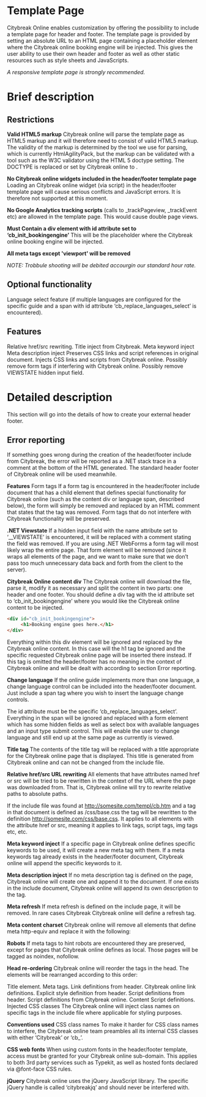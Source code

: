 # Template Page

Citybreak Online enables customization by offering the possibility to include a template page for header and footer. The template page is provided by setting an absolute URL to an HTML page containing a placeholder element where the Citybreak online booking engine will be injected. This gives the user ability to use their own header and footer as well as other static resources such as style sheets and JavaScripts. 

_A responsive template page is strongly recommended._

# Brief description

## Restrictions

**Valid HTML5 markup** Citybreak online will parse the template page as HTML5 markup and it will therefore need to consist of valid HTML5 markup. The validity of the markup is determined by the tool we use for parsing, which is currently HtmlAgilityPack, but the markup can be validated with a tool such as the W3C validator using the HTML 5 doctype setting. The DOCTYPE is replaced or set by Citybreak online to <!DOCTYPE html>.

**No Citybreak online widgets included in the header/footer template page** Loading an Citybreak online widget (via script) in the header/footer template page will cause serious conflicts and JavaScript errors. It is therefore not supported at this moment.

**No Google Analytics tracking scripts** (calls to _trackPageview, _trackEvent etc) are allowed in the template page. This would cause double page views.

**Must Contain a div element with id attribute set to ‘cb_init_bookingengine’** This will be the placeholder where the Citybreak online booking engine will be injected.

**All meta tags except 'viewport' will be removed**

_NOTE: Trobbule shooting will be debited accourgin our standard hour rate._

## Optional functionality
Language select feature (if multiple languages are configured for the specific guide and a span with id attribute ‘cb_replace_languages_select’ is encountered).

## Features
Relative href/src rewriting.
Title inject from Citybreak.
Meta keyword inject
Meta description inject
Preserves CSS links and script references in original document.
Injects CSS links and scripts from Citybreak online.
Possibly remove form tags if interfering with Citybreak online.
Possibly remove VIEWSTATE hidden input field.

# Detailed description
This section will go into the details of how to create your external header footer.

## Error reporting
If something goes wrong during the creation of the header/footer include from Citybreak, the error will be reported as a .NET stack trace in a comment at the bottom of the HTML generated. The standard header footer of Citybreak online will be used meanwhile.

**Features**
Form tags
If a form tag is encountered in the header/footer include document that has a child element that defines special functionality for Citybreak online (such as the content div or language span, described below), the form will simply be removed and replaced by an HTML comment that states that the tag was removed. Form tags that do not interfere with Citybreak functionality will be preserved.

**.NET Viewstate**
If a hidden input field with the name attribute set to ‘__VIEWSTATE’ is encountered, it will be replaced with a comment stating the field was removed. If you are using .NET WebForms a form tag will most likely wrap the entire page. That form element will be removed (since it wraps all elements of the page, and we want to make sure that we don’t pass too much unnecessary data back and forth from the client to the server).

**Citybreak Online content div**
The Citybreak online will download the file, parse it, modify it as necessary and split the content in two parts: one header and one footer. You should define a div tag with the id attribute set to ‘cb_init_bookingengine’  where you would like the Citybreak online content to be injected.
```html
<div id="cb_init_bookingengine">
     <h1>Booking engine goes here.</h1>
</div>
```

Everything within this div element will be ignored and replaced by the Citybreak online content. In this case will the h1 tag be ignored and the specific requested Citybreak online page will be inserted there instead. If this tag is omitted the header/footer has no meaning in the context of Citybreak online and will be dealt with according to section Error reporting.

**Change language**
If the online guide implements more than one language, a change language control can be included into the header/footer document. Just include a span tag where you wish to insert the language change controls.

<span id="cb_replace_languages_select"></span> 

The id attribute must be the specific ‘cb_replace_languages_select’. Everything in the span will be ignored and replaced with a form element which has some hidden fields as well as select box with available languages and an input type submit control. This will enable the user to change language and still end up at the same page as currently is viewed.

**Title tag**
The contents of the title tag will be replaced with a title appropriate for the Citybreak online page that is displayed. This title is generated from Citybreak online and can not be changed from the include file.

**Relative href/src URL rewriting**
All elements that have attributes named href or src will be tried to be rewritten in the context of the URL where the page was downloaded from. That is, Citybreak online will try to rewrite relative paths to absolute paths.

If the include file was found at http://somesite.com/templ/cb.htm and a tag in that document is defined as /css/base.css the tag will be rewritten to the definition http://somesite.com/css/base.css. It applies to all elements with the attribute href or src, meaning it applies to link tags, script tags, img tags etc, etc.

**Meta keyword inject**
If a specific page in Citybreak online defines specific keywords to be used, it will create a new meta tag with them. If a meta keywords tag already exists in the header/footer document, Citybreak online will append the specific keywords to it.

**Meta description inject**
If no meta description tag is defined on the page, Citybreak online will create one and append it to the document. If one exists in the include document, Citybreak online will append its own description to the tag.

**Meta refresh**
If meta refresh is defined on the include page, it will be removed. In rare cases Citybreak Citybreak online will define a refresh tag.

**Meta content charset**
Citybreak online will remove all elements that define meta http-equiv and replace it with the following: 

<meta http-equiv="Content-Type" content="text/html; charset=UTF-8" />

**Robots**
If meta tags to hint robots are encountered they are preserved, except for pages that Citybreak online defines as local. Those pages will be tagged as noindex, nofollow.

**Head re-ordering**
Citybreak online will reorder the tags in the head. The elements will be rearranged according to
this order:

Title element.
Meta tags.
Link definitions from header.
Citybreak online link definitions.
Explicit style definition from header.
Script definitions from header.
Script definitions from Citybreak online.
Content Script definitions.
Injected CSS classes
The Citybreak online will inject class names on specific tags in the include file where applicable for styling purposes.

**Conventions used**
CSS class names
To make it harder for CSS class names to interfere, the Citybreak online team preambles all its internal CSS classes with either ‘Citybreak’ or ‘cb_’.

**CSS web fonts**
When using custom fonts in the header/footer template, access must be granted for your Citybreak online sub-domain. This applies to both 3rd party services such as Typekit, as well as hosted fonts declared via @font-face CSS rules.

**jQuery**
Citybreak online uses the jQuery JavaScript library. The specific jQuery handle is called ‘citybreakjq’ and should never be interfered with.

